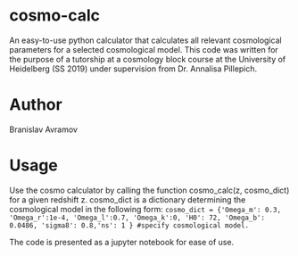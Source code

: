 # cosmo-calc
An easy-to-use python calculator that calculates all relevant cosmological parameters for a selected cosmological model. This code was written for the purpose of a tutorship at a cosmology block course at the University of Heidelberg (SS 2019) under supervision from Dr. Annalisa Pillepich. 

# Author 
Branislav Avramov

# Usage

Use the cosmo calculator by calling the function cosmo_calc(z, cosmo_dict) for a given redshift z. cosmo_dict is a dictionary determining the cosmological model in the following form:
`cosmo_dict = {'Omega_m': 0.3, 'Omega_r':1e-4, 'Omega_l':0.7, 'Omega_k':0, 'H0': 72, 'Omega_b': 0.0486, 'sigma8': 0.8,'ns': 1 } #specify cosmological model. `

The code is presented as a jupyter notebook for ease of use. 



